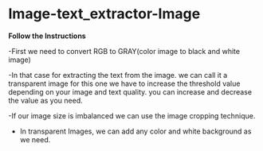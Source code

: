 # Image-text_extractor-Image

**Follow the Instructions**

-First we need to convert RGB to GRAY(color image to black and white image)

-In that case for extracting the text from the image. we can call it a transparent image for this one we have to increase the threshold value depending on your image and text quality. you can increase and decrease the value as you need.

-If our image size is imbalanced we can use the image cropping technique. 

- In transparent Images, we can add any color and white background as we need.
  
